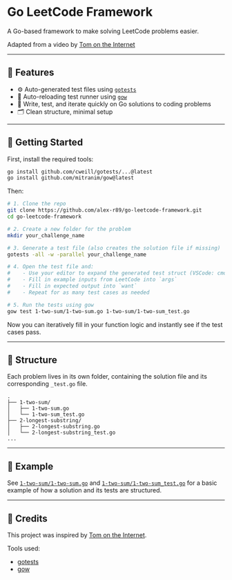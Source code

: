 # Go LeetCode Framework

A Go-based framework to make solving LeetCode problems easier.

Adapted from a video by [Tom on the Internet](https://www.youtube.com/watch?v=yKLTOQFcXsE)


---

## 🚀 Features

- ⚙️ Auto-generated test files using [`gotests`](https://github.com/cweill/gotests)
- 🔁 Auto-reloading test runner using [`gow`](https://github.com/mitranim/gow)
- 🧪 Write, test, and iterate quickly on Go solutions to coding problems
- 🗂 Clean structure, minimal setup

---

## 🚧 Getting Started

First, install the required tools:

```bash
go install github.com/cweill/gotests/...@latest
go install github.com/mitranim/gow@latest
```

Then:

```bash
# 1. Clone the repo
git clone https://github.com/alex-r89/go-leetcode-framework.git
cd go-leetcode-framework

# 2. Create a new folder for the problem
mkdir your_challenge_name

# 3. Generate a test file (also creates the solution file if missing)
gotests -all -w -parallel your_challenge_name

# 4. Open the test file and:
#    - Use your editor to expand the generated test struct (VSCode: cmd + .)
#    - Fill in example inputs from LeetCode into `args`
#    - Fill in expected output into `want`
#    - Repeat for as many test cases as needed

# 5. Run the tests using gow
gow test 1-two-sum/1-two-sum.go 1-two-sum/1-two-sum_test.go
```
Now you can iteratively fill in your function logic and instantly see if the test cases pass.

---

## 📁 Structure

Each problem lives in its own folder, containing the solution file and its corresponding `_test.go` file.

```
.
├── 1-two-sum/
│   ├── 1-two-sum.go
│   └── 1-two-sum_test.go
├── 2-longest-substring/
│   ├── 2-longest-substring.go
│   └── 2-longest-substring_test.go
...
```

---

## 🧪 Example

See [`1-two-sum/1-two-sum.go`](1-two-sum/1-two-sum.go) and [`1-two-sum/1-two-sum_test.go`](1-two-sum/1-two-sum_test.go) for a basic example of how a solution and its tests are structured.


---

## 📣 Credits

This project was inspired by [Tom on the Internet](https://www.youtube.com/@tomontheinternet).

Tools used:

- [gotests](https://github.com/cweill/gotests)
- [gow](https://github.com/mitranim/gow)
